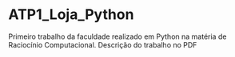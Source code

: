 # ATP1_Loja_Python
Primeiro trabalho da faculdade realizado em Python na matéria de Raciocínio Computacional.
Descrição do trabalho no PDF